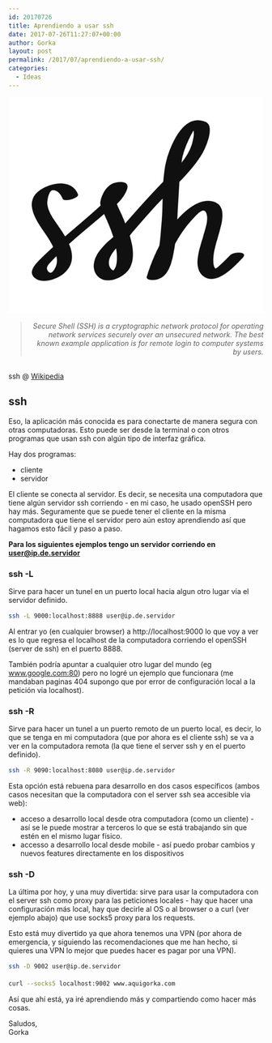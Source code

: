 ```yaml
---
id: 20170726
title: Aprendiendo a usar ssh
date: 2017-07-26T11:27:07+00:00
author: Gorka
layout: post
permalink: /2017/07/aprendiendo-a-usar-ssh/
categories:
  - Ideas
---
```


<img style="margin: auto;" src="/public/img/2017/07/ssh.jpg" alt="ssh" />

> <p style="text-align: right; font-style: italic;">Secure Shell (SSH) is a cryptographic network protocol for operating network services securely over an unsecured network. The best known example application is for remote login to computer systems by users.<br />
<br />
ssh @ <a href="https://en.wikipedia.org/wiki/Secure_Shell">Wikipedia</a></p>

## ssh

Eso, la aplicación más conocida es para conectarte de manera segura con otras computadoras. Esto puede ser desde la terminal o con otros programas que usan ssh con algún tipo de interfaz gráfica.

Hay dos programas:

- cliente
- servidor

El cliente se conecta al servidor. Es decir, se necesita una computadora que tiene algún servidor ssh corriendo - en mi caso, he usado openSSH pero hay más. Seguramente que se puede tener el cliente en la misma computadora que tiene el servidor pero aún estoy aprendiendo así que hagamos esto fácil y paso a paso.

**Para los siguientes ejemplos tengo un servidor corriendo en user@ip.de.servidor**

### ssh -L

Sirve para hacer un tunel en un puerto local hacia algun otro lugar via el servidor definido.

```sh
ssh -L 9000:localhost:8888 user@ip.de.servidor
```

Al entrar yo (en cualquier browser) a http://localhost:9000 lo que voy a ver es lo que regresa el localhost de la computadora corriendo el openSSH (server de ssh) en el puerto 8888.

También podría apuntar a cualquier otro lugar del mundo (eg www.google.com:80) pero no logré un ejemplo que funcionara (me mandaban paginas 404 supongo que por error de configuración local a la petición via localhost).


### ssh -R

Sirve para hacer un tunel a un puerto remoto de un puerto local, es decir, lo que se tenga en mi computadora (que por ahora es el cliente ssh) se va a ver en la computadora remota (la que tiene el server ssh y en el puerto definido).

```sh
ssh -R 9090:localhost:8080 user@ip.de.servidor
```

Esta opción está rebuena para desarrollo en dos casos específicos (ambos casos necesitan que la computadora con el server ssh sea accesible via web):

- acceso a desarrollo local desde otra computadora (como un cliente) - así se le puede mostrar a terceros lo que se está trabajando sin que estén en el mismo lugar físico.
- accesso a desarrollo local desde mobile - así puedo probar cambios y nuevos features directamente en los dispositivos


### ssh -D

La última por hoy, y una muy divertida: sirve para usar la computadora con el server ssh como proxy para las peticiones locales - hay que hacer una configuración más local, hay que decirle al OS o al browser o a curl (ver ejemplo abajo) que use socks5 proxy para los requests.

Esto está muy divertido ya que ahora tenemos una VPN (por ahora de emergencia, y siguiendo las recomendaciones que me han hecho, si quieres una VPN lo mejor que puedes hacer es pagar por una VPN).

```sh
ssh -D 9002 user@ip.de.servidor

curl --socks5 localhost:9002 www.aquigorka.com
```

Así que ahí está, ya iré aprendiendo más y compartiendo como hacer más cosas.

Saludos,<br />
Gorka

